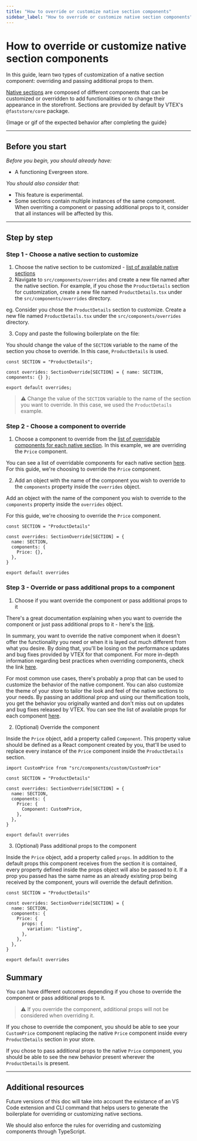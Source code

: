 ```yaml
---
title: "How to override or customize native section components"
sidebar_label: "How to override or customize native section components"
---
```



# How to override or customize native section components
In this guide, learn two types of customization of a native section component: overriding and passing additional props to them.

[Native sections](/tbd-link-to-native-sections-list) are composed of different components that can be customized or overridden to add functionalities or to change their appearance in the storefront. Sections are provided by default by VTEX's `@faststore/core` package.

{Image or gif of the expected behavior after completing the guide}

---

## Before you start

_Before you begin, you should already have:_
- A functioning Evergreen store.

_You should also consider that:_

- This feature is experimental.
- Some sections contain multiple instances of the same component. When overriting a component or passing additional props to it, consider that all instances will be affected by this.

---

## Step by step
### Step 1 - Choose a native section to customize

1. Choose the native section to be customized - [list of available native sections](./tbd-link)
2. Navigate to `src/components/overrides` and create a new file named after the native section. For example, if you chose the `ProductDetails` section for customization, create a new file named `ProductDetails.tsx` under the `src/components/overrides` directory.

eg. Consider you chose the `ProductDetails` section to customize. Create a new file named `ProductDetails.tsx` under the `src/components/overrides` directory.

3. Copy and paste the following boilerplate on the file: 

You should change the value of the `SECTION` variable to the name of the section you chose to override. In this case, `ProductDetails` is used.

```tsx
const SECTION = "ProductDetails";

const overrides: SectionOverride[SECTION] = { name: SECTION, components: {} };

export default overrides;
```
> ⚠️ Change the value of the `SECTION` variable to the name of the section you want to override. In this case, we used the `ProductDetails` example.
### Step 2 - Choose a component to override

1. Choose a component to override from the [list of overridable components for each native section](tbd-link). In this example, we are overriding the `Price` component.

You can see a list of overridable components for each native section [here](tbd-link). For this guide, we're choosing to override the `Price` component.

2. Add an object with the name of the component you wish to override to the `components` property inside the `overrides` object.

Add an object with the name of the component you wish to override to the `components` property inside the `overrides` object.

For this guide, we're choosing to override the `Price` component.

```tsx
const SECTION = "ProductDetails"

const overrides: SectionOverride[SECTION] = {
  name: SECTION,
  components: {
    Price: {},
  },
}

export default overrides
```

### Step 3 - Override or pass additional props to a component

1. Choose if you want override the component or pass additional props to it

There's a great documentation explaining when you want to override the component or just pass additional props to it - here's the [link](tbd-link).

In summary, you want to override the native component when it doesn't offer the functionality you need or when it is layed out much different from what you desire. By doing that, you'll be losing on the performance updates and bug fixes provided by VTEX for that component. For more in-depth information regarding best practices when overriding components, check the link [here](tbd-link).

For most common use cases, there's probably a prop that can be used to customize the behavior of the native component. You can also customize the theme of your store to tailor the look and feel of the native sections to your needs. By passing an additional prop and using our themification tools, you get the behavior you originally wanted and don't miss out on updates and bug fixes released by VTEX. You can see the list of available props for each component [here](https://evergreen.faststore.dev/components).

2. (Optional) Override the component

Inside the `Price` object, add a property called `Component`. This property value should be defined as a React component created by you, that'll be used to replace every instance of the `Price` component inside the `ProductDetails` section.

```tsx
import CustomPrice from "src/components/custom/CustomPrice"

const SECTION = "ProductDetails"

const overrides: SectionOverride[SECTION] = {
  name: SECTION,
  components: {
    Price: {
      Component: CustomPrice,
    },
  },
}

export default overrides
```

3. (Optional) Pass additional props to the component

Inside the `Price` object, add a property called `props`. In addition to the default props this component receives from the section it is contained, every property defined inside the props object will also be passed to it. If a prop you passed has the same name as an already existing prop being received by the component, yours will override the default definition.

```tsx
const SECTION = "ProductDetails"

const overrides: SectionOverride[SECTION] = {
  name: SECTION,
  components: {
    Price: {
      props: {
        variation: "listing",
      },
    },
  },
}

export default overrides
```

## Summary

You can have different outcomes depending if you chose to override the component or pass additional props to it.

> ⚠️ If you override the component, additional props will not be considered when overriding it.

If you chose to override the component, you should be able to see your `CustomPrice` component replacing the native `Price` component inside every `ProductDetails` section in your store.

If you chose to pass additional props to the native `Price` component, you should be able to see the new behavior present wherever the `ProductDetails` is present.

---

## Additional resources

Future versions of this doc will take into account the existance of an VS Code extension and CLI command that helps users to generate the boilerplate for overriding or customizing native sections.

We should also enforce the rules for overriding and customizing components through TypeScript.